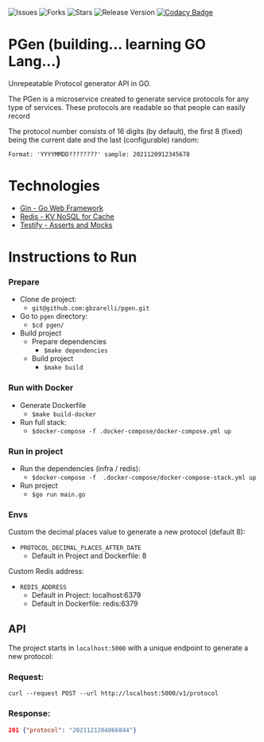 ![Issues](https://img.shields.io/github/issues/gbzarelli/pgen.svg)
![Forks](https://img.shields.io/github/forks/gbzarelli/pgen.svg)
![Stars](https://img.shields.io/github/stars/gbzarelli/pgen.svg)
![Release Version](https://img.shields.io/github/release/gbzarelli/pgen.svg)
[![Codacy Badge](https://app.codacy.com/project/badge/Grade/326bae7f15244e488de6d8aaa94ae17b)](https://www.codacy.com/gh/gbzarelli/pgen/dashboard?utm_source=github.com&amp;utm_medium=referral&amp;utm_content=gbzarelli/pgen&amp;utm_campaign=Badge_Grade)

# PGen (building... learning GO Lang...)

Unrepeatable Protocol generator API in GO.

The PGen is a microservice created to generate service protocols for any type of services.
These protocols are readable so that people can easily record

The protocol number consists of 16 digits (by default), the first 8 (fixed) being the current date
and the last (configurable) random:

	Format: 'YYYYMMDD????????' sample: 2021120912345678

# Technologies

- [Gin - Go Web Framework](https://github.com/gin-gonic/gin)
- [Redis - KV NoSQL for Cache](https://github.com/go-redis)
- [Testify - Asserts and Mocks](https://github.com/stretchr/testify)

# Instructions to Run

### Prepare

- Clone de project:
  - `git@github.com:gbzarelli/pgen.git`
- Go to `pgen` directory:
  - `$cd pgen/`
- Build project
  - Prepare dependencies
    - `$make dependencies`
  - Build project
    - `$make build`

### Run with Docker

- Generate Dockerfile
  - `$make build-docker`
- Run full stack:
  - `$docker-compose -f .docker-compose/docker-compose.yml up`

### Run in project

- Run the dependencies (infra / redis):
  - `$docker-compose -f  .docker-compose/docker-compose-stack.yml up`
- Run project
  - `$go run main.go`

### Envs

Custom the decimal places value to generate a new protocol (default 8):
- `PROTOCOL_DECIMAL_PLACES_AFTER_DATE`
  - Default in Project and Dockerfile: 8

Custom Redis address:
- `REDIS_ADDRESS`
  - Default in Project: localhost:6379
  - Default in Dockerfile: redis:6379

## API

The project starts in `localhost:5000` with a unique endpoint to generate a new protocol:

### Request:
``
curl --request POST --url http://localhost:5000/v1/protocol
``

### Response:

```json
201 {"protocol": "2021121204066844"}
```
